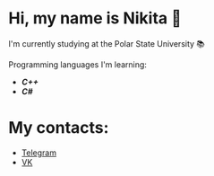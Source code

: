 # Hi, my name is Nikita :wave:

I'm currently studying at the Polar State University :books:

Programming languages I'm learning:

- ***C++***
- ***C#***

# My contacts:
- [Telegram](https://t.me/hkoyaz)
- [VK](https://vk.com/nk1t4)

<!---
fadeevne/fadeevne is a ✨ special ✨ repository because its `README.md` (this file) appears on your GitHub profile.
You can click the Preview link to take a look at your changes.
--->
